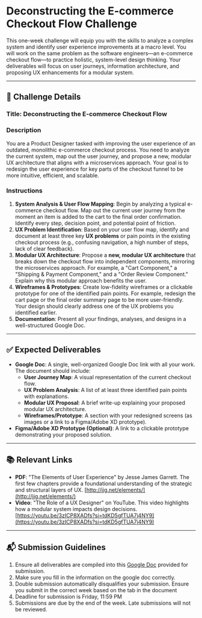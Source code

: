 # Deconstructing the E-commerce Checkout Flow Challenge

This one-week challenge will equip you with the skills to analyze a complex system and identify user experience improvements at a macro level. You will work on the same problem as the software engineers—an e-commerce checkout flow—to practice holistic, system-level design thinking. Your deliverables will focus on user journeys, information architecture, and proposing UX enhancements for a modular system. 

---

## 📝 Challenge Details

### **Title: Deconstructing the E-commerce Checkout Flow**

### **Description**
You are a Product Designer tasked with improving the user experience of an outdated, monolithic e-commerce checkout process. You need to analyze the current system, map out the user journey, and propose a new, modular UX architecture that aligns with a microservices approach. Your goal is to redesign the user experience for key parts of the checkout funnel to be more intuitive, efficient, and scalable.

### **Instructions**
1.  **System Analysis & User Flow Mapping**: Begin by analyzing a typical e-commerce checkout flow. Map out the current user journey from the moment an item is added to the cart to the final order confirmation. Identify every step, decision point, and potential point of friction.
2.  **UX Problem Identification**: Based on your user flow map, identify and document at least three key **UX problems** or pain points in the existing checkout process (e.g., confusing navigation, a high number of steps, lack of clear feedback).
3.  **Modular UX Architecture**: Propose a **new, modular UX architecture** that breaks down the checkout flow into independent components, mirroring the microservices approach. For example, a "Cart Component," a "Shipping & Payment Component," and a "Order Review Component." Explain why this modular approach benefits the user.
4.  **Wireframes & Prototypes**: Create low-fidelity wireframes or a clickable prototype for one of the identified pain points. For example, redesign the cart page or the final order summary page to be more user-friendly. Your design should clearly address one of the UX problems you identified earlier.
5.  **Documentation**: Present all your findings, analyses, and designs in a well-structured Google Doc.

---

## ✅ Expected Deliverables

* **Google Doc**: A single, well-organized Google Doc link with all your work. The document should include:
    * **User Journey Map**: A visual representation of the current checkout flow.
    * **UX Problem Analysis**: A list of at least three identified pain points with explanations.
    * **Modular UX Proposal**: A brief write-up explaining your proposed modular UX architecture.
    * **Wireframes/Prototype**: A section with your redesigned screens (as images or a link to a Figma/Adobe XD prototype).
* **Figma/Adobe XD Prototype (Optional)**: A link to a clickable prototype demonstrating your proposed solution.

---

## 📚 Relevant Links

* **PDF**: "The Elements of User Experience" by Jesse James Garrett. The first few chapters provide a foundational understanding of the strategic and structural layers of UX. [http://jjg.net/elements/](http://jjg.net/elements/)
* **Video**: "The Role of a UX Designer" on YouTube. This video highlights how a modular system impacts design decisions. [https://youtu.be/3zICP8XADfs?si=tdKD5gfTUA7j4NY9](https://youtu.be/3zICP8XADfs?si=tdKD5gfTUA7j4NY9)

---

## 📬 Submission Guidelines

1.  Ensure all deliverables are compiled into this [Google Doc](https://docs.google.com/document/d/1epdj4Ese9ujA8FqKzSlxhlwJuaRlMbyD_IZenRRedCM/edit?usp=sharing) provided for submission.
2.  Make sure you fill in the information on the google doc correctly.
3.  Double submission automatically disqualifies your submission. Ensure you submit in the correct week based on the tab in the document
4.  Deadline for submission is Friday, 11:59 PM
5.  Submissions are due by the end of the week. Late submissions will not be reviewed.